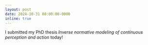 ```yaml
---
layout: post
date: 2024-10-31 00:00:00-0000
inline: true
---
```



I submitted my PhD thesis *Inverse normative modeling of continuous perception and action* today!
